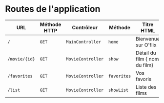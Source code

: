 # Routes de l'application

| URL | Méthode HTTP | Contrôleur       | Méthode | Titre HTML           | Commentaire    |
| --- | ------------ | ---------------- | ------- | -------------------- | -------------- |
| `/` | `GET`        | `MainController` | `home`  | Bienvenue sur O'flix | Page d'accueil |
| `/movie/{id}` | `GET`        | `MovieController` | `show`  | Détail du film { nom du film} | Page de détail d'un film |
| `/favorites` | `GET`        | `MovieController` | `favorites`  | Vos favoris | Page des favoris |
| `/list` | `GET`        | `MovieController` | `showList`  | Liste des films | Liste de films |
